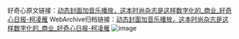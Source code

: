好奇心原文链接：[动态封面加音乐播放，这本时尚杂志是这样数字化的_商业_好奇心日报-柯凌雁](https://www.qdaily.com/articles/7203.html)
WebArchive归档链接：[动态封面加音乐播放，这本时尚杂志是这样数字化的_商业_好奇心日报-柯凌雁](http://web.archive.org/web/20190623172055/https://www.qdaily.com/articles/7203.html)
![image](http://ww3.sinaimg.cn/large/007d5XDply1g3x0aw19jrj30u03d2e49)